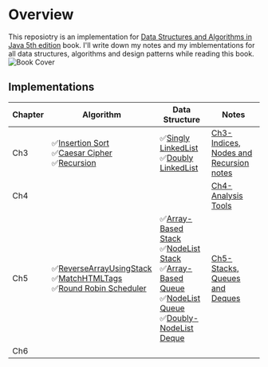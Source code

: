 # Overview
This reposiotry is an implementation for [Data Structures and Algorithms in Java 5th edition](https://www.amazon.com/Data-Structures-Algorithms-Java-fifth/dp/B006UQE9ZK) book. I'll write down my notes and my imblementations for all data structures, algorithms and design patterns while reading this book. 
![Book Cover](https://images-na.ssl-images-amazon.com/images/I/419hgGivjWL.jpg)
## Implementations 
|Chapter  |Algorithm  |Data Structure | Notes |  
|--|--|--|--|  
|Ch3  | :white_check_mark:[Insertion Sort](/InsertionSort)<br> :white_check_mark:[Caesar Cipher](/CaesarCipher)<br> :white_check_mark:[Recursion](/Recursion)<br>| :white_check_mark:[Singly LinkedList](/SinglyLinkedList)<br> :white_check_mark:[Doubly LinkedList](/DoublyLinkedList)<br> | [Ch3- Indices, Nodes and Recursion notes](/Chapter3-Notes.md)|  
|Ch4||| [Ch4- Analysis Tools](/Chapter4-Notes.md)|  
|Ch5| :white_check_mark:[ReverseArrayUsingStack](/Stack/src/algorithms/ReverseArrayUsingStack.java) <br> :white_check_mark:[MatchHTMLTags](/Stack/src/algorithms/MatchHtmlTags.java) <br> :white_check_mark:[Round Robin Scheduler](/Queue/src) <br>  | :white_check_mark:[Array-Based Stack](/Stack)<br> :white_check_mark:[NodeList Stack](/Stack)<br> :white_check_mark:[Array-Based Queue](/Queue/src/ArrayQueue.java)<br> :white_check_mark:[NodeList Queue](/Queue/src/NodeQueue.java)<br> :white_check_mark:[Doubly-NodeList Deque](/Queue/src/NodeDeque.java)<br> | [Ch5- Stacks, Queues and Deques](/Chapter5-Notes.md)|
|Ch6| | | |
